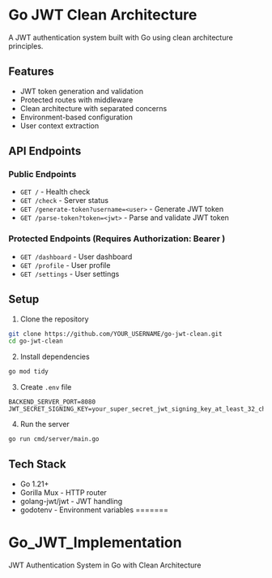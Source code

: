 # Go JWT Clean Architecture 
 
A JWT authentication system built with Go using clean architecture principles. 
 
## Features 
 
- JWT token generation and validation 
- Protected routes with middleware 
- Clean architecture with separated concerns 
- Environment-based configuration 
- User context extraction 
 
## API Endpoints 
 
### Public Endpoints 
- `GET /` - Health check 
- `GET /check` - Server status 
- `GET /generate-token?username=<user>` - Generate JWT token 
- `GET /parse-token?token=<jwt>` - Parse and validate JWT token 
 
### Protected Endpoints (Requires Authorization: Bearer <token>) 
- `GET /dashboard` - User dashboard 
- `GET /profile` - User profile 
- `GET /settings` - User settings 
 
## Setup 
 
1. Clone the repository 
```bash 
git clone https://github.com/YOUR_USERNAME/go-jwt-clean.git 
cd go-jwt-clean 
``` 
 
2. Install dependencies 
```bash 
go mod tidy 
``` 
 
3. Create `.env` file 
```env 
BACKEND_SERVER_PORT=8080 
JWT_SECRET_SIGNING_KEY=your_super_secret_jwt_signing_key_at_least_32_characters_long 
``` 
 
4. Run the server 
```bash 
go run cmd/server/main.go 
``` 
 
## Tech Stack 
 
- Go 1.21+ 
- Gorilla Mux - HTTP router 
- golang-jwt/jwt - JWT handling 
- godotenv - Environment variables 
=======
# Go_JWT_Implementation
JWT Authentication System in Go with Clean Architecture
